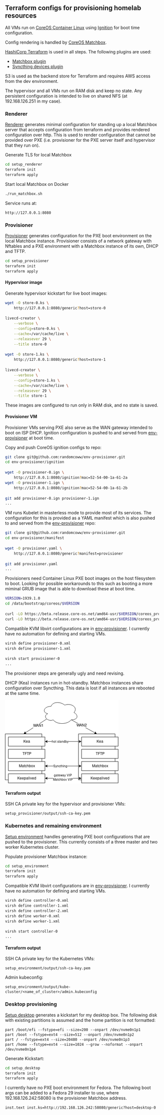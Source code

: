 ## Terraform configs for provisioning homelab resources

All VMs run on [CoreOS Container Linux](https://coreos.com/os/docs/latest/) using [Ignition](https://coreos.com/ignition/docs/latest/) for boot time configuration.

Config rendering is handled by [CoreOS Matchbox](https://github.com/coreos/matchbox/).

[HashiCorp Terraform](https://www.hashicorp.com/products/terraform) is used in all steps. The following plugins are used:
- [Matchbox plugin](https://github.com/coreos/terraform-provider-matchbox)
- [Syncthing devices plugin](https://github.com/randomcoww/terraform-provider-syncthing)

S3 is used as the backend store for Terraform and requires AWS access from the dev environment.

The hypervisor and all VMs run on RAM disk and keep no state. Any persistent configuration is intended to live on shared NFS (at 192.168.126.251 in my case).

### Renderer

[Renderer](setup_renderer) generates minimal configuration for standing up a local Matchbox server that accepts configuration from terraform and provides rendered configuration over http.
This is used to render configuration that cannot be provided over PXE (i.e. provisioner for the PXE server itself and hypervisor that they run on).

Generate TLS for local Matchbox
```bash
cd setup_renderer
terraform init
terraform apply
```

Start local Matchbox on Docker
```bash
./run_matchbox.sh
```

Service runs at:
```
http://127.0.0.1:8080
```

### Provisioner

[Provisioner](setup_provisioner) generates configuration for the PXE boot environment on the local Matchbox instance. Provisioner consists of a network gateway with Nftables and a PXE environment with a Matchbox instance of its own, DHCP and TFTP.

```bash
cd setup_provisioner
terraform init
terraform apply
```

#### Hypervisor image

Generate hypervisor kickstart for live boot images:
```bash
wget -O store-0.ks \
    http://127.0.0.1:8080/generic?host=store-0

livecd-creator \
    --verbose \
    --config=store-0.ks \
    --cache=/var/cache/live \
    --releasever 29 \
    --title store-0

wget -O store-1.ks \
    http://127.0.0.1:8080/generic?host=store-1

livecd-creator \
    --verbose \
    --config=store-1.ks \
    --cache=/var/cache/live \
    --releasever 29 \
    --title store-1
```
These images are configured to run only in RAM disk, and no state is saved.

#### Provisioner VM

Provisioner VMs serving PXE also serve as the WAN gateway intended to boot on ISP DHCP. Ignition configuration is pushed to and served from [env-provisioner](https://github.com/randomcoww/env-provisioner) at boot time.

Copy and push CoreOS ignition configs to repo:
```bash
git clone git@github.com:randomcoww/env-provisioner.git
cd env-provisioner/ignition

wget -O provisioner-0.ign \
    http://127.0.0.1:8080/ignition?mac=52-54-00-1a-61-2a
wget -O provisioner-1.ign \
    http://127.0.0.1:8080/ignition?mac=52-54-00-1a-61-2b
    
git add provisioner-0.ign provisioner-1.ign
...
```

VM runs Kubelet in masterless mode to provide most of its services. The configuration for this is provided as a YAML manifest which is also pushed to and served from the [env-provisioner](https://github.com/randomcoww/env-provisioner) repo:

```bash
git clone git@github.com:randomcoww/env-provisioner.git
cd env-provisioner/manifest

wget -O provisioner.yaml \
    http://127.0.0.1:8080/generic?manifest=provisioner
    
git add provisioner.yaml
...
```

Provisioners need Container Linux PXE boot images on the host filesystem to boot. Looking for possible workarounds to this such as booting a more miminal GRUB image that is able to download these at boot time.
```bash
VERSION=1939.1.0
cd /data/bootstrap/coreos/$VERSION

curl -LO https://beta.release.core-os.net/amd64-usr/$VERSION/coreos_production_pxe.vmlinuz
curl -LO https://beta.release.core-os.net/amd64-usr/$VERSION/coreos_production_pxe_image.cpio.gz
```

Compatible KVM libvirt configurations are in [env-provisioner](https://github.com/randomcoww/env-provisioner). I currently have no automation for defining and starting VMs.
```bash
virsh define provisioner-0.xml
virsh define provisioner-1.xml

virsh start provisioner-0
...
```

The provisioner steps are generally ugly and need revising.

DHCP (Kea) instances run in hot-standby. Matchbox instances share configuration over Syncthing. This data is lost if all instances are rebooted at the same time.

![provisioner](images/provisioner.png)

#### Terraform output

SSH CA private key for the hypervisor and provisioner VMs:
```
setup_provisioner/output/ssh-ca-key.pem
```

### Kubernetes and remaining environment

[Setup environment](setup_environment) handles generating PXE boot configurations that are pushed to the provisioner. This currently consists of a three master and two worker Kubernetes cluster.

Populate provisioner Matchbox instance:
```bash
cd setup_environment
terraform init
terraform apply
```

Compatible KVM libvirt configurations are in [env-provisioner](https://github.com/randomcoww/env-provisioner). I currently have no automation for defining and starting VMs.
```bash
virsh define controller-0.xml
virsh define controller-1.xml
virsh define controller-2.xml
virsh define worker-0.xml
virsh define worker-1.xml

virsh start controller-0
...
```

#### Terraform output

SSH CA private key for the Kubernetes VMs:
```
setup_environment/output/ssh-ca-key.pem
```

Admin kubeconfig:
```
setup_environment/output/kube-cluster/<name_of_cluster>/admin.kubeconfig
```

### Desktop provisioning

[Setup desktop](setup_desktop) generates a kickstart for my desktop box. The following disk with existing partitions is assumed and the home partition is not formatted:

```
part /boot/efi --fstype=efi --size=200 --onpart /dev/nvme0n1p1
part /boot --fstype=ext4 --size=512 --onpart /dev/nvme0n1p2
part / --fstype=ext4 --size=20480 --onpart /dev/nvme0n1p3
part /home --fstype=ext4 --size=1024 --grow --noformat --onpart /dev/nvme0n1p4
```

Generate Kickstart:
```bash
cd setup_desktop
terraform init
terraform apply
```

I currently have no PXE boot environment for Fedora. The following boot args can be added to a Fedora 29 installer to use, where 192.168.126.242:58080 is the provisioner Matchbox address.
```
inst.text inst.ks=http://192.168.126.242:58080/generic?host=desktop-0
```

